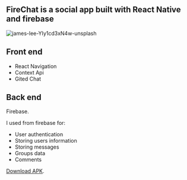 ## FireChat is a social app built with React Native and firebase

![james-lee-YIy1cd3xN4w-unsplash](https://user-images.githubusercontent.com/57681550/164285554-9b8789a6-f6a5-4fde-b411-568a14244d77.jpg)

## Front end
- React Navigation
- Context Api
- Gited Chat

## Back end
Firebase.

I used from firebase for:
- User authentication 
- Storing users information 
- Storing messages
- Groups data 
- Comments

[Download APK](https://drive.google.com/file/d/11KNLFKOxs359EtW4cZwhm_U3KD7-PhSe/view?usp=sharing).
